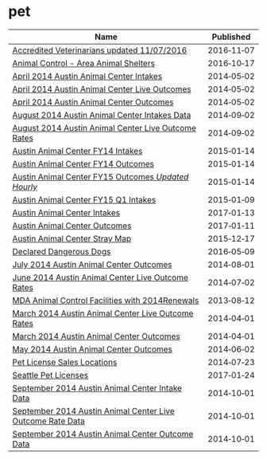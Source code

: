 # pet

Name | Published
---- | ---------
[Accredited Veterinarians updated 11/07/2016](../datasets/4zej-knfm.md) | 2016&#x2011;11&#x2011;07
[Animal Control - Area Animal Shelters](../datasets/kvq5-4ekv.md) | 2016&#x2011;10&#x2011;17
[April 2014 Austin Animal Center Intakes](../datasets/cu49-7a5a.md) | 2014&#x2011;05&#x2011;02
[April 2014 Austin Animal Center Live Outcomes](../datasets/da96-d4bx.md) | 2014&#x2011;05&#x2011;02
[April 2014 Austin Animal Center Outcomes](../datasets/wtyt-mpzf.md) | 2014&#x2011;05&#x2011;02
[August 2014 Austin Animal Center Intakes Data](../datasets/qyb8-tmu7.md) | 2014&#x2011;09&#x2011;02
[August 2014 Austin Animal Center Live Outcome Rates](../datasets/6m7k-g59q.md) | 2014&#x2011;09&#x2011;02
[Austin Animal Center FY14 Intakes](../datasets/jam6-aawd.md) | 2015&#x2011;01&#x2011;14
[Austin Animal Center FY14 Outcomes](../datasets/azsy-zee6.md) | 2015&#x2011;01&#x2011;14
[Austin Animal Center FY15 Outcomes *Updated Hourly*](../datasets/fb53-k8de.md) | 2015&#x2011;01&#x2011;14
[Austin Animal Center FY15 Q1 Intakes](../datasets/9w5t-cuk2.md) | 2015&#x2011;01&#x2011;09
[Austin Animal Center Intakes](../datasets/wter-evkm.md) | 2017&#x2011;01&#x2011;13
[Austin Animal Center Outcomes](../datasets/9t4d-g238.md) | 2017&#x2011;01&#x2011;11
[Austin Animal Center Stray Map](../datasets/kz4x-q9k5.md) | 2015&#x2011;12&#x2011;17
[Declared Dangerous Dogs](../datasets/ykw4-j3aj.md) | 2016&#x2011;05&#x2011;09
[July 2014 Austin Animal Center Outcomes](../datasets/bw6v-aead.md) | 2014&#x2011;08&#x2011;01
[June 2014 Austin Animal Center Live Outcome Rates](../datasets/tb3x-mddn.md) | 2014&#x2011;07&#x2011;02
[MDA Animal Control Facilities with 2014Renewals](../datasets/i5tt-hvfv.md) | 2013&#x2011;08&#x2011;12
[March 2014 Austin Animal Center Live Outcome Rates](../datasets/7kz2-qyez.md) | 2014&#x2011;04&#x2011;01
[March 2014 Austin Animal Center Outcomes](../datasets/krsq-4num.md) | 2014&#x2011;04&#x2011;01
[May 2014 Austin Animal Center Outcomes](../datasets/dque-zfgd.md) | 2014&#x2011;06&#x2011;02
[Pet License Sales Locations](../datasets/mwyh-gr8i.md) | 2014&#x2011;07&#x2011;23
[Seattle Pet Licenses](../datasets/jguv-t9rb.md) | 2017&#x2011;01&#x2011;24
[September 2014 Austin Animal Center Intake Data](../datasets/8jjf-bejx.md) | 2014&#x2011;10&#x2011;01
[September 2014 Austin Animal Center Live Outcome Rate Data](../datasets/rbfq-6fgu.md) | 2014&#x2011;10&#x2011;01
[September 2014 Austin Animal Center Outcome Data](../datasets/e2a3-3mi6.md) | 2014&#x2011;10&#x2011;01

